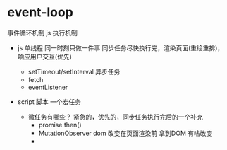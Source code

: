 # event-loop
事件循环机制 js 执行机制 

- js 单线程
  同一时刻只做一件事
  同步任务尽快执行完，渲染页面(重绘重排)，响应用户交互(优先)
  - setTimeout/setInterval 异步任务
  - fetch
  - eventListener
- script 脚本
     一个宏任务

  - 微任务有哪些？ 
    紧急的，优先的，同步任务执行完后的一个补充
     - promise.then()
     - MutationObserver
       dom 改变在页面渲染前 拿到DOM 有啥改变
    - 
        